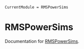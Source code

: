 ```@meta
CurrentModule = RMSPowerSims
```

# RMSPowerSims

Documentation for [RMSPowerSims](https://github.com/tphilpott/RMSPowerSims.jl).

